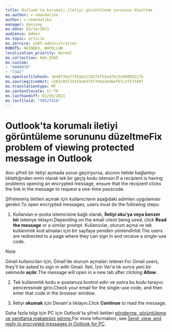```yaml
---
title: Outlook'ta korumalı iletiyi görüntüleme sorununu düzeltme
ms.author: v-smandalika
author: v-smandalika
manager: dansimp
ms.date: 02/24/2021
audience: Admin
ms.topic: article
ms.service: o365-administration
ROBOTS: NOINDEX, NOFOLLOW
localization_priority: Normal
ms.collection: Adm_O365
ms.custom:
- "9000078"
- "7342"
ms.openlocfilehash: 3ed8f26a7745ab11282f4f52ad7dc5c84885227b
ms.sourcegitcommit: c202c0df2d141e63f4f7eb13a56efbfc2f57348f
ms.translationtype: MT
ms.contentlocale: tr-TR
ms.lasthandoff: 03/05/2021
ms.locfileid: "50527418"
---
```

# <a name="fix-problem-of-viewing-protected-message-in-outlook"></a><span data-ttu-id="c3214-102">Outlook'ta korumalı iletiyi görüntüleme sorununu düzeltme</span><span class="sxs-lookup"><span data-stu-id="c3214-102">Fix problem of viewing protected message in Outlook</span></span>

<span data-ttu-id="c3214-103">Alıcı şifreli bir iletiyi açmada sorun geçiriyorsa, alıcının iletide bağlantıyı tıklattığından emin olarak tek bir geçiş kodu istensin.</span><span class="sxs-lookup"><span data-stu-id="c3214-103">If a recipient is having problems opening an encrypted message, ensure that the recipient clicks the link in the message to request a one-time passcode.</span></span>

<span data-ttu-id="c3214-104">Şifrelenmiş iletileri açmak için kullanıcıların aşağıdaki adımları uygulaması gerekir:</span><span class="sxs-lookup"><span data-stu-id="c3214-104">To open encrypted messages, users must do the following steps:</span></span>

1. <span data-ttu-id="c3214-105">Kullanılan e-posta istemcisine bağlı olarak, **İletiyi oku'ya veya benzer bir** istemye tıklayın.</span><span class="sxs-lookup"><span data-stu-id="c3214-105">Depending on the email client being used, click **Read the message** or a similar prompt.</span></span> <span data-ttu-id="c3214-106">Kullanıcılar, oturum açma ve tek kullanımlık kod almaları için bir sayfaya yeniden yönlendirildi.</span><span class="sxs-lookup"><span data-stu-id="c3214-106">The users are redirected to a page where they can sign in and receive a single-use code.</span></span>

> [!NOTE]
> <span data-ttu-id="c3214-107">Gmail kullanıcıları için, Gmail'de oturum açmaları istener.</span><span class="sxs-lookup"><span data-stu-id="c3214-107">For Gmail users, they'll be asked to sign in with Gmail.</span></span> <span data-ttu-id="c3214-108">İleti, İzin Ver'e tık sonra yeni bir sekmede **açılır.**</span><span class="sxs-lookup"><span data-stu-id="c3214-108">The message will open in a new tab after clicking **Allow**.</span></span>

2. <span data-ttu-id="c3214-109">Tek kullanımlık kodu e-postanıza kontrol edin ve sonra bu kodu tarayıcı penceresinde girin.</span><span class="sxs-lookup"><span data-stu-id="c3214-109">Check your email for the single-use code, and then enter that code in the browser window.</span></span>

3. <span data-ttu-id="c3214-110">İletiyi **okumak** için Devam'a tıklayın.</span><span class="sxs-lookup"><span data-stu-id="c3214-110">Click **Continue** to read the message.</span></span>

<span data-ttu-id="c3214-111">Daha fazla bilgi için PC için Outlook'ta şifreli iletileri [gönderme, görüntüleme ve yanıtlama makalesini görme.](https://support.microsoft.com/topic/send-view-and-reply-to-encrypted-messages-in-outlook-for-pc-eaa43495-9bbb-4fca-922a-df90dee51980)</span><span class="sxs-lookup"><span data-stu-id="c3214-111">For more information, see [Send, view, and reply to encrypted messages in Outlook for PC](https://support.microsoft.com/topic/send-view-and-reply-to-encrypted-messages-in-outlook-for-pc-eaa43495-9bbb-4fca-922a-df90dee51980).</span></span>


